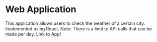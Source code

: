 # Web Application
This application allows users to check the weather of a certain city. Implemented using React. Note: There is a limit to API calls that can be made per day. Link to App!

